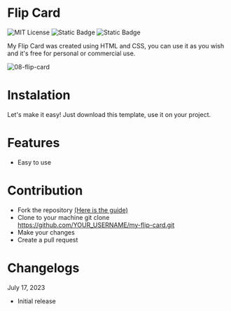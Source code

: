 # Flip Card

![MIT License](https://img.shields.io/badge/Author-S1mon009-blue.svg) ![Static Badge](https://img.shields.io/badge/HTML-html?logo=html5&labelColor=%23595959&color=%23E34F26)
![Static Badge](https://img.shields.io/badge/CSS-js?logo=css3&labelColor=%23595959&color=%231572B6) 

My Flip Card was created using HTML and CSS, you can use it as you wish and it's free for personal or commercial use.

![08-flip-card](https://github.com/S1mon009/HTML-CSS-Bootstrap/assets/105738321/591e66fe-c2eb-4c35-9ef1-8d8fcb757841)

# Instalation

Let's make it easy! Just download this template, use it on your project.

# Features

- Easy to use

# Contribution

- Fork the repository [(Here is the guide)](https://docs.github.com/en/get-started/quickstart/fork-a-repo)
- Clone to your machine git clone https://github.com/YOUR_USERNAME/my-flip-card.git
- Make your changes
- Create a pull request

# Changelogs

July 17, 2023

- Initial release
